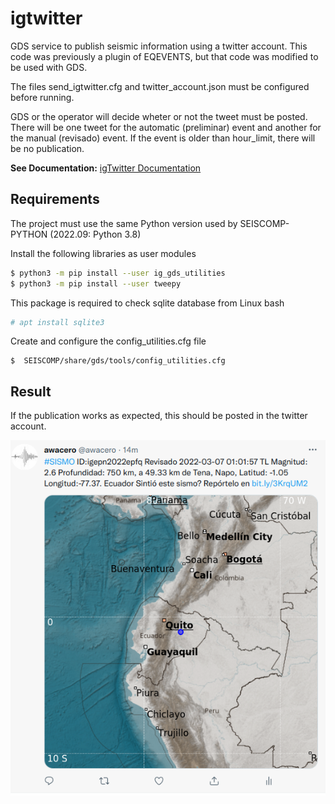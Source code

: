 # igtwitter
GDS service to publish seismic information using a twitter account. This code was previously a plugin of EQEVENTS, but that code was modified to be used with GDS. 

The files send_igtwitter.cfg and twitter_account.json must be configured before running. 

GDS or the operator will decide wheter or not the tweet must be posted. There will be one tweet for the automatic (preliminar) event and another for the manual (revisado) event. If the event is older than hour_limit, there will be no publication. 

**See Documentation:** [igTwitter Documentation](https://awacero.github.io/igtwitter/index.html)

## Requirements

The project must use the same Python version used by SEISCOMP-PYTHON (2022.09: Python 3.8)

Install the following libraries as user modules

``` bash
$ python3 -m pip install --user ig_gds_utilities  
$ python3 -m pip install --user tweepy  
```

This package is required to check sqlite database from Linux bash
``` bash
# apt install sqlite3  
```

Create and configure the config_utilities.cfg file

```
$  SEISCOMP/share/gds/tools/config_utilities.cfg
```


## Result
If the publication works as expected, this should be posted in the twitter account. 

![example tweet of an event](./tweet_example.png)
